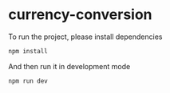 # currency-conversion

To run the project, please install dependencies

```sh
npm install
```

And then run it in development mode

```sh
npm run dev
```
